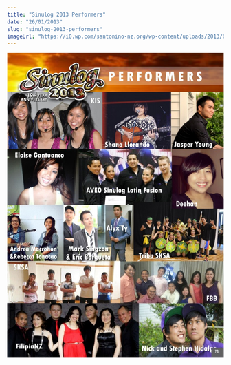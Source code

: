 ```yaml
---
title: "Sinulog 2013 Performers"
date: "26/01/2013"
slug: "sinulog-2013-performers"
imageUrl: "https://i0.wp.com/santonino-nz.org/wp-content/uploads/2013/01/performers-2013-729x1024.jpg?resize=729%2C1024"
---
```


[![performers 2013](assets\images\performers-2013-729x1024.jpg)](https://i0.wp.com/santonino-nz.org/wp-content/uploads/2013/01/performers-2013.jpg)